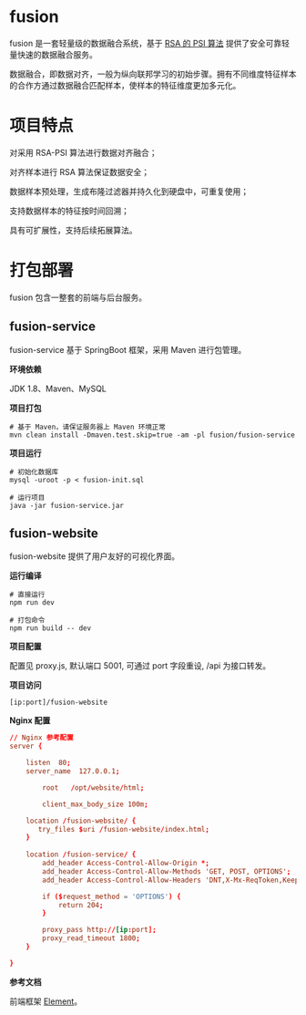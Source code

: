 # fusion

fusion 是一套轻量级的数据融合系统，基于 [RSA 的 PSI 算法](https://encrypto.de/papers/KLSAP17.pdf) 提供了安全可靠轻量快速的数据融合服务。

数据融合，即数据对齐，一般为纵向联邦学习的初始步骤。拥有不同维度特征样本的合作方通过数据融合匹配样本，使样本的特征维度更加多元化。

# 项目特点

对采用 RSA-PSI 算法进行数据对齐融合；

对齐样本进行 RSA 算法保证数据安全；

数据样本预处理，生成布隆过滤器并持久化到硬盘中，可重复使用；

支持数据样本的特征按时间回溯；

具有可扩展性，支持后续拓展算法。

# 打包部署

fusion 包含一整套的前端与后台服务。

## fusion-service

fusion-service 基于 SpringBoot 框架，采用 Maven 进行包管理。

**环境依赖**

JDK 1.8、Maven、MySQL

**项目打包**

```
# 基于 Maven，请保证服务器上 Maven 环境正常
mvn clean install -Dmaven.test.skip=true -am -pl fusion/fusion-service 
```

**项目运行**

```
# 初始化数据库
mysql -uroot -p < fusion-init.sql

# 运行项目
java -jar fusion-service.jar
```

## fusion-website

fusion-website 提供了用户友好的可视化界面。

**运行编译**

```shell
# 直接运行
npm run dev

# 打包命令
npm run build -- dev
```

**项目配置**

配置见 proxy.js, 默认端口 5001, 可通过 port 字段重设, /api 为接口转发。

**项目访问**

`[ip:port]/fusion-website`

**Nginx 配置**

```conf
// Nginx 参考配置
server {

  	listen  80;
  	server_name  127.0.0.1;

		root   /opt/website/html;

		client_max_body_size 100m;

    location /fusion-website/ {
       try_files $uri /fusion-website/index.html;
    }
    
    location /fusion-service/ {
    	add_header Access-Control-Allow-Origin *;
    	add_header Access-Control-Allow-Methods 'GET, POST, OPTIONS';
    	add_header Access-Control-Allow-Headers 'DNT,X-Mx-ReqToken,Keep-Alive,User-Agent,X-Requested-With,If-Modified-Since,Cache-Control,Content-Type,Authorization';

    	if ($request_method = 'OPTIONS') {
    		return 204;
		}

		proxy_pass http://[ip:port];
		proxy_read_timeout 1800;
    }

}
```

**参考文档**

前端框架  [Element](https://element.eleme.cn/#/zh-CN)。

